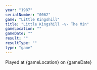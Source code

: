 ```yaml
---
year: "1987"
serialNumber: "0062" 
game: "Little Kingshill"
title: "Little Kingshill -v- The Min"
gameLocation: ""
gameDate: ""
result: ""
resultType: ""
type: "game"
---
```


Played at {gameLocation} on {gameDate} 